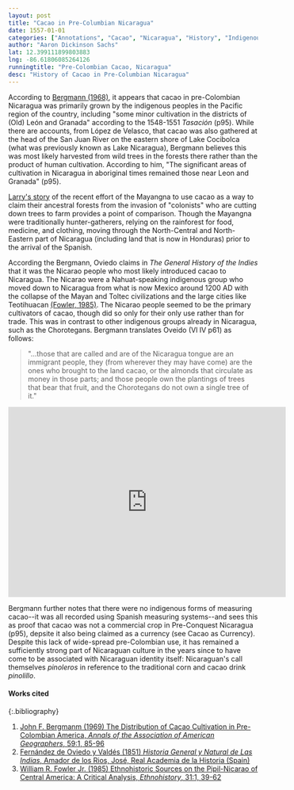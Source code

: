 ```yaml
---
layout: post
title: "Cacao in Pre-Columbian Nicaragua"
date: 1557-01-01
categories: ["Annotations", "Cacao", "Nicaragua", "History", "Indigenous"]
author: "Aaron Dickinson Sachs"
lat: 12.399111899803883
lng: -86.61806085264126
runningtitle: "Pre-Colombian Cacao, Nicaragua"
desc: "History of Cacao in Pre-Columbian Nicaragua"
---
```


According to [Bergmann (1968)](https://www-tandfonline-com.stmarys-ca.idm.oclc.org/doi/abs/10.1111/j.1467-8306.1969.tb00659.x), it appears that cacao in pre-Colombian Nicaragua was primarily grown by the indigenous peoples in the Pacific region of the country, including "some minor cultivation in the districts of (Old) León and Granada" according to the 1548-1551 *Tasación* (p95).  While there are accounts, from López de Velasco, that cacao was also gathered at the head of the San Juan River on the eastern shore of Lake Cocibolca (what was previously known as Lake Nicaragua), Bergmann believes this was most likely harvested from wild trees in the forests there rather than the product of human cultivation. According to him, "The significant areas of cultivation in Nicaragua in aboriginal times remained those near Leon and Granada" (p95). 

[Larry's story](https://adsachs.github.io/flaneur/#/article/2017-06-09-larry) of the recent effort of the Mayangna to use cacao as a way to claim their ancestral forests from the invasion of "colonists" who are cutting down trees to farm provides a point of comparison. Though the Mayangna were traditionally hunter-gatherers, relying on the rainforest for food, medicine, and clothing, moving through the North-Central and North-Eastern part of Nicaragua (including land that is now in Honduras) prior to the arrival of the Spanish.

According the Bergmann, Oviedo claims in *The General History of the Indies* that it was the Nicarao people who most likely introduced cacao to Nicaragua. The Nicarao were a Nahuat-speaking indigenous group who moved down to Nicaragua from what is now Mexico around 1200 AD with the collapse of the Mayan and Toltec civilizations and the large cities like Teotihuacan [(Fowler, 1985)](https://www.jstor.org/stable/482092?seq=1). The Nicarao people seemed to be the primary cultivators of cacao, though did so only for their only use rather than for trade. This was in contrast to other indigenous groups already in Nicaragua, such as the Chorotegans. Bergmann translates Oveido (Vl IV p61) as follows:
>  "...those that are called and are of the Nicaragua tongue are an immigrant people, they (from wherever they may have come) are the ones who brought to the land cacao, or the almonds that circulate as money in those parts; and those people own the plantings of trees that bear that fruit, and the Chorotegans do not own a single tree of it."

<iframe src="https://archive.org/details/gri_33125000607479/page/n73/mode/2up" width="560" height="384" frameborder="0" webkitallowfullscreen="true" mozallowfullscreen="true" allowfullscreen></iframe>

Bergmann further notes that there were no indigenous forms of measuring cacao--it was all recorded using Spanish measuring systems--and sees this as proof that cacao was not a commercial crop in Pre-Conquest Nicaragua (p95), depsite it also being claimed as a currency (see Cacao as Currency). Despite this lack of wide-spread pre-Colombian use, it has remained a sufficiently strong part of Nicaraguan culture in the years since to have come to be associated with Nicaraguan identity itself: Nicaraguan's call themselves *pinoleros* in reference to the traditional corn and cacao drink *pinolillo*. 

#### Works cited

{:.bibliography}
1. [John F. Bergmanm (1969) The Distribution of Cacao Cultivation in Pre-Colombian America, *Annals of the Association of American Geographers*, 59:1, 85-96](10.1111/j.1467-8306.1969.tb00659.x)
2. [Fernández de Oviedo y Valdés (1851) *Historia General y Natural de Las Indias*, Amador de los Rios, José, Real Academia de la Historia (Spain)](https://archive.org/details/gri_33125000607479)
3. [William R. Fowler Jr. (1985) Ethnohistoric Sources on the Pipil-Nicarao of Central America: A Critical Analysis, *Ethnohistory*, 31:1, 39-62]( https://www.jstor.org/stable/482092 )
